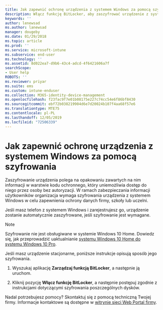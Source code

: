 ```yaml
---
title: Jak zapewnić ochronę urządzenia z systemem Windows za pomocą szyfrowania | Microsoft Docs
description: Włącz funkcję BitLocker, aby zaszyfrować urządzenie z systemem Windows 10
keywords: ''
author: lenewsad
ms.author: lanewsad
manager: dougeby
ms.date: 01/29/2018
ms.topic: article
ms.prod: ''
ms.service: microsoft-intune
ms.subservice: end-user
ms.technology: ''
ms.assetid: 8d022ea7-d9b6-43c4-adcd-4f6421606a7f
searchScope:
- User help
ROBOTS: ''
ms.reviewer: priyar
ms.suite: ems
ms.custom: intune-enduser
ms.collection: M365-identity-device-management
ms.openlocfilehash: f23fac9f7e01b08175e227c74cc54e6f86bf8430
ms.sourcegitcommit: ebf72b038219904d6e7d20024b107f4aa68f57e6
ms.translationtype: MTE75
ms.contentlocale: pl-PL
ms.lasthandoff: 12/05/2019
ms.locfileid: "72506339"
---
```

# <a name="how-to-protect-your-windows-device-using-encryption"></a>Jak zapewnić ochronę urządzenia z systemem Windows za pomocą szyfrowania

Zaszyfrowanie urządzenia polega na opakowaniu zawartych na nim informacji w warstwie kodu ochronnego, który uniemożliwia dostęp do niego przez osoby bez autoryzacji. W ramach zabezpieczania informacji użytkowników organizacja wymaga szyfrowania urządzenia z systemem Windows w celu zapewnienia ochrony danych firmy, szkoły lub uczelni. 

Jeśli masz telefon z systemem Windows i zarejestrujesz go, urządzenie zostanie automatycznie zaszyfrowane, jeśli szyfrowanie jest wymagane.

> [!Note]
> Szyfrowanie nie jest obsługiwane w systemie Windows 10 Home. Dowiedz się, jak przeprowadzić uaktualnianie [systemu Windows 10 Home do systemu Windows 10 Pro](https://support.microsoft.com/help/12384/windows-10-upgrading-home-to-pro).


Jeśli masz urządzenie stacjonarne, poniższe instrukcje opisują sposób jego szyfrowania.

1. Wyszukaj aplikację **Zarządzaj funkcją BitLocker**, a następnie ją uruchom.

2. Kliknij pozycję **Włącz funkcję BitLocker**, a następnie postępuj zgodnie z instrukcjami dotyczącymi szyfrowania poszczególnych dysków.

Nadal potrzebujesz pomocy? Skontaktuj się z pomocą techniczną Twojej firmy. Informacje kontaktowe są dostępne w [witrynie sieci Web Portal firmy](https://go.microsoft.com/fwlink/?linkid=2010980).
